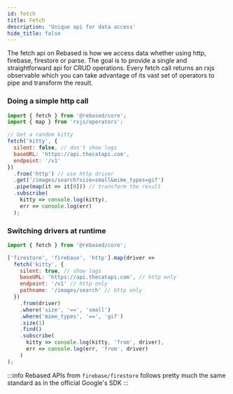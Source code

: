 ```yaml
---
id: fetch
title: Fetch
description: 'Unique api for data access'
hide_title: false
---
```


The fetch api on Rebased is how we access data whether using http, firebase, firestore or parse. The goal is to provide a single and straightforward api for CRUD operations. Every fetch call returns an rxjs observable which you can take advantage of its vast set of operators to pipe and transform the result.

### Doing a simple http call

```js
import { fetch } from '@rebased/core';
import { map } from 'rxjs/operators';

// Get a random kitty
fetch('kitty', {
  silent: false, // don't show logs
  baseURL: 'https://api.thecatapi.com',
  endpoint: '/v1'
})
  .from('http') // use http driver
  .get('/images/search?size=small&mime_types=gif')
  .pipe(map(it => it[0])) // transform the result
  .subscribe(
    kitty => console.log(kitty),
    err => console.log(err)
  );
```

### Switching drivers at runtime

```js
import { fetch } from '@rebased/core';

['firestore', 'firebase', 'http'].map(driver =>
  fetch('kitty', {
    silent: true, // show logs
    baseURL: 'https://api.thecatapi.com', // http only
    endpoint: '/v1' // http only
    pathname: '/images/search' // http only
  })
    .from(driver)
    .where('size', '==', 'small')
    .where('mime_types', '==', 'gif')
    .size(1)
    .find()
    .subscribe(
      kitty => console.log(kitty, 'from', driver),
      err => console.log(err, 'from', driver)
    )
);
```

:::info
Rebased APIs from `firebase/firestore` follows pretty much the same standard as in the official Google's SDK
:::
